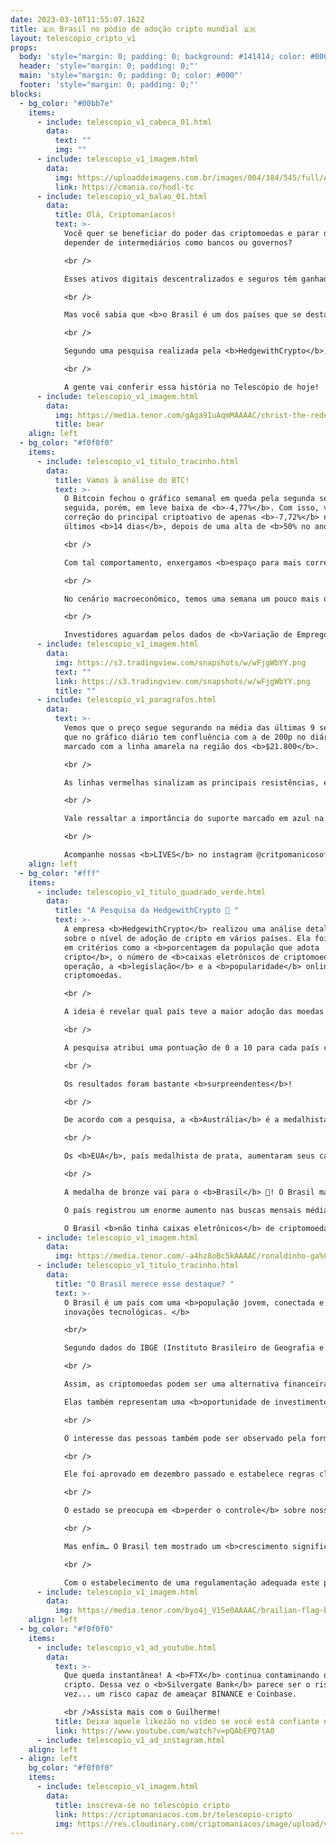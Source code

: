 ```yaml
---
date: 2023-03-10T11:55:07.162Z
title: 🇧🇷 Brasil no pódio de adoção cripto mundial 🇧🇷
layout: telescopio_cripto_v1
props:
  body: 'style="margin: 0; padding: 0; background: #141414; color: #000"'
  header: 'style="margin: 0; padding: 0;"'
  main: 'style="margin: 0; padding: 0; color: #000"'
  footer: 'style="margin: 0; padding: 0;"'
blocks:
  - bg_color: "#00bb7e"
    items:
      - include: telescopio_v1_cabeca_01.html
        data:
          text: ""
          img: ""
      - include: telescopio_v1_imagem.html
        data:
          img: https://uploaddeimagens.com.br/images/004/384/545/full/Altseason_Newsletter_final.png?1678449695
          link: https://cmania.co/hodl-tc
      - include: telescopio_v1_balao_01.html
        data:
          title: Olá, Criptomaníacos!
          text: >-
            Você quer se beneficiar do poder das criptomoedas e parar de
            depender de intermediários como bancos ou governos? 

            <br /> 

            Esses ativos digitais descentralizados e seguros têm ganhado cada vez mais espaço no cenário financeiro global, com o <b>Bitcoin</b>, o primeiro e mais famoso deles, liderando o caminho. 

            <br /> 

            Mas você sabia que <b>o Brasil é um dos países que se destacam na adoção de cripto</b>? 

            <br /> 

            Segundo uma pesquisa realizada pela <b>HedgewithCrypto</b>, o Brasil pode fechar 2023 como um dos <b>três primeiros países</b> do mundo em adoção de criptomoedas! 

            <br /> 

            A gente vai conferir essa história no Telescópio de hoje!
      - include: telescopio_v1_imagem.html
        data:
          img: https://media.tenor.com/gAga9IuAqmMAAAAC/christ-the-redeemer-go-brazil.gif
          title: bear
    align: left
  - bg_color: "#f0f0f0"
    items:
      - include: telescopio_v1_titulo_tracinho.html
        data:
          title: Vamos à análise do BTC!
          text: >-
            O Bitcoin fechou o gráfico semanal em queda pela segunda semana
            seguida, porém, em leve baixa de <b>-4,77%</b>. Com isso, vemos uma
            correção do principal criptoativo de apenas <b>-7,72%</b> nos
            últimos <b>14 dias</b>, depois de uma alta de <b>50% no ano</b>. 

            <br />

            Com tal comportamento, enxergamos <b>espaço para mais correções</b> caso o preço não segure nos suportes de curto prazo que estamos monitorando desde as últimas edições.

            <br />

            No cenário macroeconômico, temos uma semana um pouco mais quente em comparação com a semana passada, porém, longe da importância das próximas. 

            <br />

            Investidores aguardam pelos dados de <b>Variação de Empregos Privado ADP</b>, na quarta-feira. Esse dado vai trazer mais sinalizações de como está o mercado de trabalho americano e pistas quanto à decisão de juros por parte do <b>FOMC</b>, que vai acontecer no dia 22 deste mês.
      - include: telescopio_v1_imagem.html
        data:
          img: https://s3.tradingview.com/snapshots/w/wFjgWbYY.png
          text: ""
          link: https://s3.tradingview.com/snapshots/w/wFjgWbYY.png
          title: ""
      - include: telescopio_v1_paragrafos.html
        data:
          text: >-
            Vemos que o preço segue segurando na média das últimas 9 semanas,
            que no gráfico diário tem confluência com a de 200p no diário,
            marcado com a linha amarela na região dos <b>$21.800</b>.

            <br />

            As linhas vermelhas sinalizam as principais resistências, enquanto o rompimento do suporte ou da resistência não acontecer, veremos uma lateralização sendo formada. 

            <br />

            Vale ressaltar a importância do suporte marcado em azul na região dos <b>$21.300</b> que, se for rompido, vai configurar uma correção mais acentuada. 

            <br />

            Acompanhe nossas <b>LIVES</b> no instagram @critpomanicosoficial, de segunda a sexta para atualizações diárias.
    align: left
  - bg_color: "#fff"
    items:
      - include: telescopio_v1_titulo_quadrado_verde.html
        data:
          title: "A Pesquisa da HedgewithCrypto 🔎 "
          text: >-
            A empresa <b>HedgewithCrypto</b> realizou uma análise detalhada
            sobre o nível de adoção de cripto em vários países. Ela foi baseada
            em critérios como a <b>porcentagem da população que adota
            cripto</b>, o número de <b>caixas eletrônicos de criptomoeda</b> em
            operação, a <b>legislação</b> e a <b>popularidade</b> online das
            criptomoedas. 

            <br /> 

            A ideia é revelar qual país teve a maior adoção das moedas digitais nos últimos três anos e como essas nações devem fechar 2023 em relação ao tema. 

            <br /> 

            A pesquisa atribui uma pontuação de 0 a 10 para cada país com base nesses critérios e cria um ranking dos <b>países mais preparados para a adoção</b> de cripto até 2023. 

            <br /> 

            Os resultados foram bastante <b>surpreendentes</b>! 

            <br /> 

            De acordo com a pesquisa, a <b>Austrália</b> é a medalhista de ouro na adoção de cripto até 2023, com uma pontuação de <b>7.37</b> em 10. A porcentagem da população da Austrália que adotou criptomoedas mais do que dobrou desde 2020, passando de <b>8% para 18%</b>.

            <br /> 

            Os <b>EUA</b>, país medalhista de prata, aumentaram seus caixas eletrônicos de criptomoeda em <b>403% desde 2020 e agora há 33.630 caixas eletrônicos</b> espalhados pelo país.

            <br /> 

            A medalha de bronze vai para o <b>Brasil</b> 🥉! O Brasil marcou <b>6.81</b> pontos e completou esse pódio. <br/> 

            O país registrou um enorme aumento nas buscas mensais médias por criptomoedas em <b>355%</b>, mostrando um aumento no interesse sobre esse tema nesse país. 

            O Brasil <b>não tinha caixas eletrônicos</b> de criptomoeda em 2020, mas desde então abriu <b>25</b> máquinas. 
      - include: telescopio_v1_imagem.html
        data:
          img: https://media.tenor.com/-a4hz8oBc5kAAAAC/ronaldinho-ga%C3%BAcho-go-brazil.gif
      - include: telescopio_v1_titulo_tracinho.html
        data:
          title: "O Brasil merece esse destaque? "
          text: >-
            O Brasil é um país com uma <b>população jovem, conectada e ávida por
            inovações tecnológicas. </b>

            <br/> 

            Segundo dados do IBGE (Instituto Brasileiro de Geografia e Estatística), o Brasil tem cerca de 213 milhões de habitantes, dos quais 70% têm acesso à internet. 

            <br /> 

            Assim, as criptomoedas podem ser uma alternativa financeira eficaz, proporcionando transações rápidas, baratas e seguras, além de maior <b>autonomia financeira</b> para os usuários. <br/> 

            Elas também representam uma <b>oportunidade de investimento, diversificação de carteira e aumento da segurança</b>. 

            <br /> 

            O interesse das pessoas também pode ser observado pela forma como os órgãos reguladores estão discutindo a regulamentação e supervisão do mercado de criptomoedas dentro deste país, como o <b>Marco Legal das Criptomoedas</b>.

            <br /> 

            Ele foi aprovado em dezembro passado e estabelece regras claras para a tributação sobre operações com criptomoedas, além de criar mecanismos para prevenir crimes como lavagem de dinheiro ou evasão fiscal. 

            <br /> 

            O estado se preocupa em <b>perder o controle</b> sobre nosso dinheiro, e é por isso que aumentou seu tom em relação às leis ou futuras regulamentações. Aqueles que estão no poder se sentem ameaçados por qualquer coisa que possa tirá-los do trono certo? 

            <br /> 

            Mas enfim… O Brasil tem mostrado um <b>crescimento significativo</b> no interesse ou adoção pelas criptomoedas nos últimos anos. 

            <br /> 

            Com o estabelecimento de uma regulamentação adequada este país <b>pode se tornar líder mundial</b> no mercado de criptomoedas oferecendo aos brasileiros maior segurança autonomia financeira ou oportunidades de investimento que vêm junto com a <b>decentralização</b>.
      - include: telescopio_v1_imagem.html
        data:
          img: https://media.tenor.com/byo4j_V15e0AAAAC/brailian-flag-brazil.gif
    align: left
  - bg_color: "#f0f0f0"
    items:
      - include: telescopio_v1_ad_youtube.html
        data:
          text: >-
            Que queda instantânea! A <b>FTX</b> continua contaminando o setor
            cripto. Dessa vez o <b>Silvergate Bank</b> parece ser o risco da
            vez... um risco capaz de ameaçar BINANCE e Coinbase. 

            <br />Assista mais com o Guilherme!
          title: Deixa aquele likezão no vídeo se você está confiante no BTC!
          link: https://www.youtube.com/watch?v=pQAbEPQ7tA0
      - include: telescopio_v1_ad_instagram.html
    align: left
  - align: left
    bg_color: "#f0f0f0"
    items:
      - include: telescopio_v1_imagem.html
        data:
          title: inscreva-se no telescópio cripto
          link: https://criptomaniacos.com.br/telescopio-cripto
          img: https://res.cloudinary.com/criptomaniacos/image/upload/v1662133224/telescopio/inscreva-se-telescopio.png
---
```

